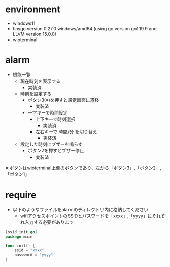 # environment
* windows11
* tinygo version 0.27.0 windows/amd64 (using go version go1.19.9 and LLVM version 15.0.0)
* wioterminal
# alarm
* 機能一覧
  * 現在時刻を表示する
    * 実装済
  * 時刻を設定する
    * ボタン3(※)を押すと設定画面に遷移
      * 実装済
    * 十字キーで時間設定
      * 上下キーで時刻選択
        * 実装済
      * 左右キーで 時間/分 を切り替え
        * 実装済
  * 設定した時刻にブザーを鳴らす
    * ボタン2を押すとブザー停止
      * 実装済

 ※:ボタンはwioterminal上側のボタンであり、左から「ボタン3」,「ボタン2」,「ボタン1」
# require
* 以下のようなファイルをalarmのディレクトリ内に格納してください
  * wifiアクセスポイントのSSIDとパスワードを「xxxx」,「yyyy」にそれぞれ入力する必要があります
```go
[ssid_init.go]
package main

func init() {
	ssid = "xxxx"
	password = "yyyy"
}
````
